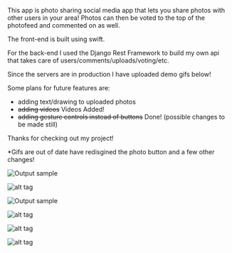 This app is photo sharing social media app that lets you share photos with other users in your area! Photos can then
be voted to the top of the photofeed and commented on as well.

The front-end is built using swift.

For the back-end I used the Django Rest Framework to build my own api that takes care of users/comments/uploads/voting/etc. 

Since the servers are in production I have uploaded demo gifs below! 

Some plans for future features are:
- adding text/drawing to uploaded photos
- ~~adding videos~~   Videos Added!
- ~~adding gesture controls instead of buttons~~ Done! (possible changes to be made still)

Thanks for checking out my project! 

*Gifs are out of date have redisgined the photo button and a few other changes!

![Output sample](http://i.giphy.com/GqtXRNyfMqMow.gif) 

![alt tag](https://thumbs.gfycat.com/AshamedPastGrebe-size_restricted.gif)

![Output sample](https://thumbs.gfycat.com/ExcellentSnarlingElephant-size_restricted.gif)

![alt tag](https://thumbs.gfycat.com/BriefMenacingBubblefish-size_restricted.gif)

![alt tag](https://thumbs.gfycat.com/RectangularHairyDuiker-size_restricted.gif)

![alt tag](https://thumbs.gfycat.com/FondSnarlingFairybluebird-size_restricted.gif)


